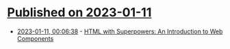 # [Published on 2023-01-11](index.md)

* [2023-01-11, 00:06:38](https://news.ycombinator.com/item?id=34333282) - [HTML with Superpowers: An Introduction to Web Components](https://htmlwithsuperpowers.netlify.app/)

